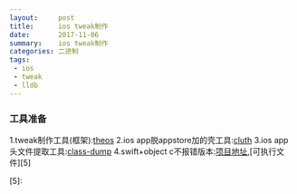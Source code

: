 ```yaml
---
layout:     post
title:      ios tweak制作
date:       2017-11-06
summary:    ios tweak制作
categories: 二进制
tags:
 - ios
 - tweak
 - lldb
---
```


### 工具准备

1.tweak制作工具(框架):[theos][1]
2.ios app脱appstore加的壳工具:[cluth][2]
3.ios app头文件提取工具:[class-dump][3]
4.swift+object c不报错版本:[项目地址][4],[可执行文件][5]

[1]: https://github.com/theos/theos
[2]: https://github.com/theos/theos
[3]: https://github.com/nygard/class-dump
[4]: https://github.com/BlueCocoa/class-dump
[5]:
